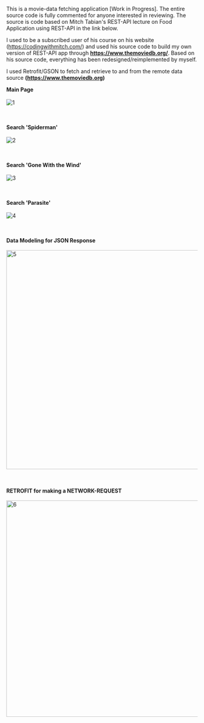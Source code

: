 This is a movie-data fetching application [Work in Progress]. 
The entire source code is fully commented for anyone interested in reviewing. 
The source is code based on Mitch Tabian's REST-API lecture on Food Application using REST-API in the link below. 

I used to be a subscribed user of his course on his website (https://codingwithmitch.com/) 
and used his source code to build my own version of REST-API app through <b>https://www.themoviedb.org/</b>. 
Based on his source code, everything has been redesigned/reimplemented by myself.

I used Retrofit/GSON to fetch and retrieve to and from the remote data source <b>(https://www.themoviedb.org)</b>

<b>**Main Page**</b> <br></br>
![1](https://user-images.githubusercontent.com/26533575/92070800-0a6e9100-ed7b-11ea-849c-9a4aec7940ea.jpg)

<br></br><b>Search 'Spiderman'</b><br></br>
![2](https://user-images.githubusercontent.com/26533575/92070804-0c385480-ed7b-11ea-9791-71aedf8ec708.jpg)

<br></br><b>Search 'Gone With the Wind'</b><br></br>
![3](https://user-images.githubusercontent.com/26533575/92070806-0d698180-ed7b-11ea-856b-ec35073db774.jpg)

<br></br><b>Search 'Parasite'</b><br></br>
![4](https://user-images.githubusercontent.com/26533575/92070808-0e021800-ed7b-11ea-91b8-beabea98a4e8.jpg)

<br></br><b>Data Modeling for JSON Response </b><br></br>
<img width="575" alt="5" src="https://user-images.githubusercontent.com/26533575/92070814-10fd0880-ed7b-11ea-8658-ffd04d28cd38.png">

<br></br><b>RETROFIT for making a NETWORK-REQUEST</b><br></br>
<img width="568" alt="6" src="https://user-images.githubusercontent.com/26533575/92070819-14908f80-ed7b-11ea-90d2-d8ace7978ba9.png">
